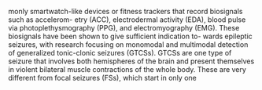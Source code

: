 monly smartwatch-like devices or fitness trackers that record biosignals such as accelerom-
etry (ACC), electrodermal activity (EDA), blood pulse via photoplethysmography (PPG), and
electromyography (EMG). These biosignals have been shown to give sufficient indication to-
wards epileptic seizures, with research focusing on monomodal and multimodal detection of
generalized tonic-clonic seizures (GTCSs). GTCSs are one type of seizure that involves both
hemispheres of the brain and present themselves in violent bilateral muscle contractions of
the whole body. These are very different from focal seizures (FSs), which start in only one